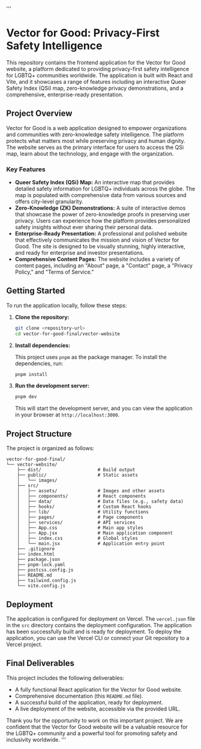 '''
# Vector for Good: Privacy-First Safety Intelligence

This repository contains the frontend application for the Vector for Good website, a platform dedicated to providing privacy-first safety intelligence for LGBTQ+ communities worldwide. The application is built with React and Vite, and it showcases a range of features including an interactive Queer Safety Index (QSi) map, zero-knowledge privacy demonstrations, and a comprehensive, enterprise-ready presentation.

## Project Overview

Vector for Good is a web application designed to empower organizations and communities with zero-knowledge safety intelligence. The platform protects what matters most while preserving privacy and human dignity. The website serves as the primary interface for users to access the QSi map, learn about the technology, and engage with the organization.

### Key Features

*   **Queer Safety Index (QSi) Map:** An interactive map that provides detailed safety information for LGBTQ+ individuals across the globe. The map is populated with comprehensive data from various sources and offers city-level granularity.
*   **Zero-Knowledge (ZK) Demonstrations:** A suite of interactive demos that showcase the power of zero-knowledge proofs in preserving user privacy. Users can experience how the platform provides personalized safety insights without ever sharing their personal data.
*   **Enterprise-Ready Presentation:** A professional and polished website that effectively communicates the mission and vision of Vector for Good. The site is designed to be visually stunning, highly interactive, and ready for enterprise and investor presentations.
*   **Comprehensive Content Pages:** The website includes a variety of content pages, including an "About" page, a "Contact" page, a "Privacy Policy," and "Terms of Service."

## Getting Started

To run the application locally, follow these steps:

1.  **Clone the repository:**

    ```bash
    git clone <repository-url>
    cd vector-for-good-final/vector-website
    ```

2.  **Install dependencies:**

    This project uses `pnpm` as the package manager. To install the dependencies, run:

    ```bash
    pnpm install
    ```

3.  **Run the development server:**

    ```bash
    pnpm dev
    ```

    This will start the development server, and you can view the application in your browser at `http://localhost:3000`.

## Project Structure

The project is organized as follows:

```
vector-for-good-final/
└── vector-website/
    ├── dist/                     # Build output
    ├── public/                   # Static assets
    │   └── images/
    ├── src/
    │   ├── assets/               # Images and other assets
    │   ├── components/           # React components
    │   ├── data/                 # Data files (e.g., safety data)
    │   ├── hooks/                # Custom React hooks
    │   ├── lib/                  # Utility functions
    │   ├── pages/                # Page components
    │   ├── services/             # API services
    │   ├── App.css               # Main app styles
    │   ├── App.jsx               # Main application component
    │   ├── index.css             # Global styles
    │   └── main.jsx              # Application entry point
    ├── .gitignore
    ├── index.html
    ├── package.json
    ├── pnpm-lock.yaml
    ├── postcss.config.js
    ├── README.md
    ├── tailwind.config.js
    └── vite.config.js
```

## Deployment

The application is configured for deployment on Vercel. The `vercel.json` file in the `src` directory contains the deployment configuration. The application has been successfully built and is ready for deployment. To deploy the application, you can use the Vercel CLI or connect your Git repository to a Vercel project.

## Final Deliverables

This project includes the following deliverables:

*   A fully functional React application for the Vector for Good website.
*   Comprehensive documentation (this `README.md` file).
*   A successful build of the application, ready for deployment.
*   A live deployment of the website, accessible via the provided URL.

Thank you for the opportunity to work on this important project. We are confident that the Vector for Good website will be a valuable resource for the LGBTQ+ community and a powerful tool for promoting safety and inclusivity worldwide.
'''
